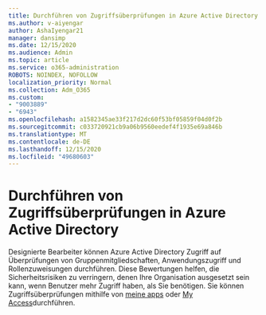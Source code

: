 ```yaml
---
title: Durchführen von Zugriffsüberprüfungen in Azure Active Directory
ms.author: v-aiyengar
author: AshaIyengar21
manager: dansimp
ms.date: 12/15/2020
ms.audience: Admin
ms.topic: article
ms.service: o365-administration
ROBOTS: NOINDEX, NOFOLLOW
localization_priority: Normal
ms.collection: Adm_O365
ms.custom:
- "9003889"
- "6943"
ms.openlocfilehash: a1582345ae33f217d2dc60f53bf05859f04d0f2b
ms.sourcegitcommit: c033720921cb9a06b9560eedef4f1935e69a846b
ms.translationtype: MT
ms.contentlocale: de-DE
ms.lasthandoff: 12/15/2020
ms.locfileid: "49680603"
---
```

# <a name="perform-access-reviews-in-azure-active-directory"></a>Durchführen von Zugriffsüberprüfungen in Azure Active Directory

Designierte Bearbeiter können Azure Active Directory Zugriff auf Überprüfungen von Gruppenmitgliedschaften, Anwendungszugriff und Rollenzuweisungen durchführen. Diese Bewertungen helfen, die Sicherheitsrisiken zu verringern, denen Ihre Organisation ausgesetzt sein kann, wenn Benutzer mehr Zugriff haben, als Sie benötigen. Sie können Zugriffsüberprüfungen mithilfe von [meine apps](https://go.microsoft.com/fwlink/?linkid=2134605) oder [My Access](https://go.microsoft.com/fwlink/?linkid=2134505)durchführen.
